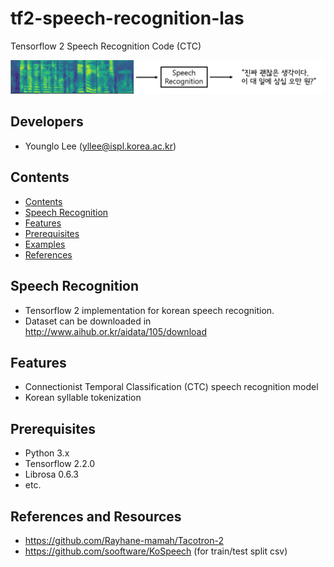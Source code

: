 # tf2-speech-recognition-las
Tensorflow 2 Speech Recognition Code (CTC)

<center><img src="./image/pic1.png"></center>


## Developers
* Younglo Lee (yllee@ispl.korea.ac.kr)

## Contents
  * [Contents](#contents)
  * [Speech Recognition](#speechrecognition)
  * [Features](#features)
  * [Prerequisites](#prerequisites)
  * [Examples](#examples)
  * [References](#references)
    
## Speech Recognition
- Tensorflow 2 implementation for korean speech recognition.
- Dataset can be downloaded in http://www.aihub.or.kr/aidata/105/download

## Features
- Connectionist Temporal Classification (CTC) speech recognition model
- Korean syllable tokenization

## Prerequisites
- Python 3.x
- Tensorflow 2.2.0
- Librosa 0.6.3
- etc.

## References and Resources
- https://github.com/Rayhane-mamah/Tacotron-2
- https://github.com/sooftware/KoSpeech (for train/test split csv)

